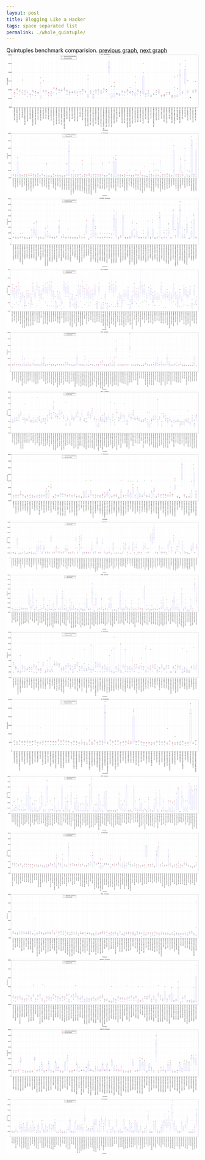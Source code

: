 ```yaml
---
layout: post
title: Blogging Like a Hacker
tags: space separated list
permalink: ./whole_quintuple/
---
```


Quintuples benchmark comparision.
[previous graph](./whole_quadruple/), [next graph](./multi_tuple_combination_A-AVL/)
<img src="./images/quintuple/AVL_box.png" alt="graph figure"><img src="./images/quintuple/A_box.png" alt="graph figure"><img src="./images/quintuple/CYPHERD_box.png" alt="graph figure"><img src="./images/quintuple/EGG_box.png" alt="graph figure"><img src="./images/quintuple/FACE_box.png" alt="graph figure"><img src="./images/quintuple/FLOYD_box.png" alt="graph figure"><img src="./images/quintuple/F_box.png" alt="graph figure"><img src="./images/quintuple/H_box.png" alt="graph figure"><img src="./images/quintuple/JSOND_box.png" alt="graph figure"><img src="./images/quintuple/K_box.png" alt="graph figure"><img src="./images/quintuple/O_box.png" alt="graph figure"><img src="./images/quintuple/PDFD_box.png" alt="graph figure"><img src="./images/quintuple/RB_box.png" alt="graph figure"><img src="./images/quintuple/ROD_box.png" alt="graph figure"><img src="./images/quintuple/SMATRIX_box.png" alt="graph figure"><img src="./images/quintuple/SORTD_box.png" alt="graph figure"><img src="./images/quintuple/ZB_box.png" alt="graph figure">